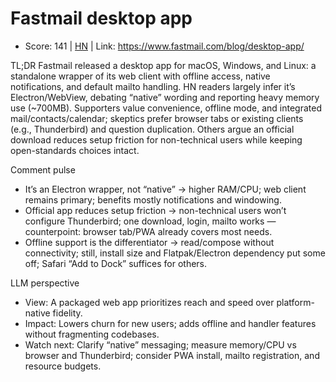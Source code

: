 # Fastmail desktop app

- Score: 141 | [HN](https://news.ycombinator.com/item?id=45564619) | Link: https://www.fastmail.com/blog/desktop-app/

TL;DR
Fastmail released a desktop app for macOS, Windows, and Linux: a standalone wrapper of its web client with offline access, native notifications, and default mailto handling. HN readers largely infer it’s Electron/WebView, debating “native” wording and reporting heavy memory use (~700MB). Supporters value convenience, offline mode, and integrated mail/contacts/calendar; skeptics prefer browser tabs or existing clients (e.g., Thunderbird) and question duplication. Others argue an official download reduces setup friction for non-technical users while keeping open-standards choices intact.

Comment pulse
- It’s an Electron wrapper, not “native” → higher RAM/CPU; web client remains primary; benefits mostly notifications and windowing.
- Official app reduces setup friction → non-technical users won’t configure Thunderbird; one download, login, mailto works — counterpoint: browser tab/PWA already covers most needs.
- Offline support is the differentiator → read/compose without connectivity; still, install size and Flatpak/Electron dependency put some off; Safari “Add to Dock” suffices for others.

LLM perspective
- View: A packaged web app prioritizes reach and speed over platform-native fidelity.
- Impact: Lowers churn for new users; adds offline and handler features without fragmenting codebases.
- Watch next: Clarify “native” messaging; measure memory/CPU vs browser and Thunderbird; consider PWA install, mailto registration, and resource budgets.
